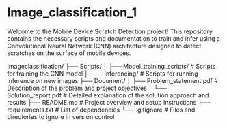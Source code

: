 # Image_classification_1
Welcome to the Mobile Device Scratch Detection project! This repository contains the necessary scripts and documentation to train and infer using a Convolutional Neural Network (CNN) architecture designed to detect scratches on the surface of mobile devices.


Imageclassification/
├── Scripts/
│   ├── Model_training_scripts/   # Scripts for training the CNN model
│   └── Inferencing/              # Scripts for running inference on new images
├── Document/
│   ├── Problem_statement.pdf     # Description of the problem and project objectives
│   └── Solution_report.pdf       # Detailed explanation of the solution approach and results
├── README.md                     # Project overview and setup instructions
├── requirements.txt              # List of dependencies
└── .gitignore                    # Files and directories to ignore in version control
